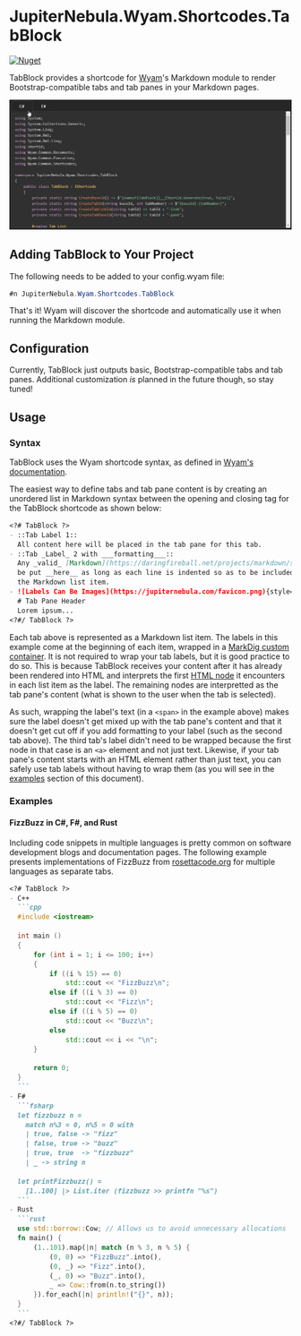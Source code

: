 ﻿JupiterNebula.Wyam.Shortcodes.TabBlock
======================================
[![Nuget](https://img.shields.io/nuget/v/JupiterNebula.Wyam.Shortcodes.TabBlock.svg)](https://www.nuget.org/packages/JupiterNebula.Wyam.Shortcodes.TabBlock/)

TabBlock provides a shortcode for [Wyam](https://wyam.io)'s Markdown module
to render Bootstrap-compatible tabs and tab panes in your Markdown pages.

![Output Demonstration](/assets/TabBlock/demo.gif)

## Adding TabBlock to Your Project

The following needs to be added to your config.wyam file:
```csharp
#n JupiterNebula.Wyam.Shortcodes.TabBlock
```

That's it! Wyam will discover the shortcode and automatically use it
when running the Markdown module.

## Configuration

Currently, TabBlock just outputs basic, Bootstrap-compatible tabs and
tab panes. Additional customization _is_ planned in the future though, so stay tuned!

## Usage

### Syntax

TabBlock uses the Wyam shortcode syntax, as defined in 
[Wyam's documentation](https://wyam.io/docs/concepts/shortcodes).

The easiest way to define tabs and tab pane content is by creating an unordered
list in Markdown syntax between the opening and closing tag for the TabBlock
shortcode as shown below:

```markdown
<?# TabBlock ?>
- ::Tab Label 1::
  All content here will be placed in the tab pane for this tab.
- ::Tab _Label_ 2 with ___formatting___::
  Any _valid_ [Markdown](https://daringfireball.net/projects/markdown/syntax) can
  be put __here__ as long as each line is indented so as to be included in
  the Markdown list item.
- ![Labels Can Be Images](https://jupiternebula.com/favicon.png){style="max-height: 1em;"}
  # Tab Pane Header
  Lorem ipsum...
<?#/ TabBlock ?>
```

Each tab above is represented as a Markdown list item. The
labels in this example come at the beginning of each item, wrapped in a
[MarkDig custom container](https://github.com/lunet-io/markdig/blob/master/src/Markdig.Tests/Specs/CustomContainerSpecs.md).
It is not required to wrap your tab labels, but it is good practice to do so.
This is because TabBlock receives your content after it has already been rendered into HTML and
interprets the first [HTML node](https://softwareengineering.stackexchange.com/a/264481)
it encounters in each list item as the label. The remaining nodes are interpretted as
the tab pane's content (what is shown to the user when the tab is selected).

As such, wrapping the label's text (in a `<span>` in the example above) makes sure the label
doesn't get mixed up with the tab pane's content and that it doesn't get cut off if
you add formatting to your label (such as the second tab above). The third tab's label
didn't need to be wrapped because the first node in that case is an `<a>` element and not just text.
Likewise, if your tab pane's content starts with an HTML element rather than just text, you
can safely use tab labels without having to wrap them (as you will see in the 
[examples](#Examples) section of this document).

### Examples

#### FizzBuzz in C#, F#, and Rust

Including code snippets in multiple languages is pretty common on software development blogs
and documentation pages. The following example presents implementations of FizzBuzz
from [rosettacode.org](https://rosettacode.org/wiki/FizzBuzz) for multiple languages
as separate tabs. 
````markdown
<?# TabBlock ?>
- C++
  ```cpp
  #include <iostream>
 
  int main ()
  {
      for (int i = 1; i <= 100; i++) 
      {
          if ((i % 15) == 0)
              std::cout << "FizzBuzz\n";
          else if ((i % 3) == 0)
              std::cout << "Fizz\n";
          else if ((i % 5) == 0)
              std::cout << "Buzz\n";
          else
              std::cout << i << "\n";
      }

      return 0;
  }
  ```
- F#
  ```fsharp
  let fizzbuzz n =
    match n%3 = 0, n%5 = 0 with
    | true, false -> "fizz"
    | false, true -> "buzz"
    | true, true  -> "fizzbuzz"
    | _ -> string n
 
  let printFizzbuzz() =
    [1..100] |> List.iter (fizzbuzz >> printfn "%s")
  ```
- Rust
  ```rust
  use std::borrow::Cow; // Allows us to avoid unnecessary allocations
  fn main() {
      (1..101).map(|n| match (n % 3, n % 5) {
          (0, 0) => "FizzBuzz".into(),
          (0, _) => "Fizz".into(),
          (_, 0) => "Buzz".into(),
          _ => Cow::from(n.to_string())
      }).for_each(|n| println!("{}", n));
  }
  ```
<?#/ TabBlock ?>
````
